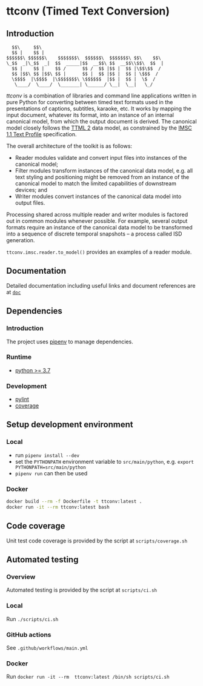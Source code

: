 # ttconv (Timed Text Conversion)

## Introduction

      $$\     $$\                                             
      $$ |    $$ |                                            
    $$$$$$\ $$$$$$\    $$$$$$$\  $$$$$$\  $$$$$$$\ $$\    $$\ 
    \_$$  _|\_$$  _|  $$  _____|$$  __$$\ $$  __$$\\$$\  $$  |
      $$ |    $$ |    $$ /      $$ /  $$ |$$ |  $$ |\$$\$$  / 
      $$ |$$\ $$ |$$\ $$ |      $$ |  $$ |$$ |  $$ | \$$$  /  
      \$$$$  |\$$$$  |\$$$$$$$\ \$$$$$$  |$$ |  $$ |  \$  /   
       \____/  \____/  \_______| \______/ \__|  \__|   \_/    

_ttconv_ is a combination of libraries and command line applications written in pure Python for converting between timed text formats used in the presentations of captions, subtitles, karaoke, etc. It works by mapping the input document, whatever its format, into an instance of an internal canonical model, from which the output document is derived. The canonical model closely follows the [TTML 2](https://www.w3.org/TR/ttml2) data model, as constrained by the [IMSC 1.1 Text Profile](https://www.w3.org/TR/ttml-imsc1.1/#text-profile) specification.

The overall architecture of the toolkit is as follows:

* Reader modules validate and convert input files into instances of the canonical model;
* Filter modules transform instances of the canonical data model, e.g. all text styling and positioning might be removed from an instance of the canonical model to match the limited capabilities of downstream devices; and
* Writer modules convert instances of the canonical data model into output files.

Processing shared across multiple reader and writer modules is factored out in common modules whenever possible. For example, several output formats require an instance of the canonical data model to be transformed into a sequence of discrete temporal snapshots – a process called ISD generation.

`ttconv.imsc.reader.to_model()` provides an examples of a reader module.

## Documentation

Detailed documentation including useful links and document references are at [`doc`](./doc)

## Dependencies

### Introduction

The project uses [pipenv](https://pypi.org/project/pipenv/) to manage dependencies.

### Runtime

* [python >= 3.7](https://python.org)

### Development

* [pylint](https://pypi.org/project/pylint/)
* [coverage](https://pypi.org/project/coverage/)

## Setup development environment

### Local

* run `pipenv install --dev`
* set the `PYTHONPATH` environment variable to `src/main/python`, e.g. `export PYTHONPATH=src/main/python`
* `pipenv run` can then be used

### Docker

```sh
docker build --rm -f Dockerfile -t ttconv:latest .
docker run -it --rm ttconv:latest bash
```

## Code coverage

Unit test code coverage is provided by the script at `scripts/coverage.sh`

## Automated testing

### Overview

Automated testing is provided by the script at `scripts/ci.sh`

### Local

Run `./scripts/ci.sh`

### GitHub actions

See `.github/workflows/main.yml`

### Docker

Run `docker run -it --rm  ttconv:latest /bin/sh scripts/ci.sh`
